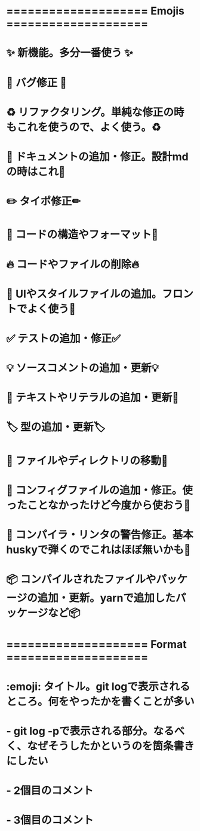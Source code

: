 

# ==================== Emojis ====================
# :sparkles: 新機能。多分一番使う ✨
# :bug: バグ修正 🐛
# :recycle: リファクタリング。単純な修正の時もこれを使うので、よく使う。♻️
# :memo: ドキュメントの追加・修正。設計mdの時はこれ📝
# :pencil2: タイポ修正✏
# :art: コードの構造やフォーマット🎨
# :fire: コードやファイルの削除🔥
# :lipstick: UIやスタイルファイルの追加。フロントでよく使う💄
# :white_check_mark: テストの追加・修正✅
# :bulb: ソースコメントの追加・更新💡
# :speech_balloon: テキストやリテラルの追加・更新💬
# :label: 型の追加・更新🏷
# :truck: ファイルやディレクトリの移動🚚
# :wrench: コンフィグファイルの追加・修正。使ったことなかったけど今度から使おう🔧
# :rotating_light: コンパイラ・リンタの警告修正。基本huskyで弾くのでこれはほぼ無いかも🚨
# :package: コンパイルされたファイルやパッケージの追加・更新。yarnで追加したパッケージなど📦


# ==================== Format ====================
# :emoji: タイトル。git logで表示されるところ。何をやったかを書くことが多い
#
# - git log -pで表示される部分。なるべく、なぜそうしたかというのを箇条書きにしたい
# - 2個目のコメント
# - 3個目のコメント
